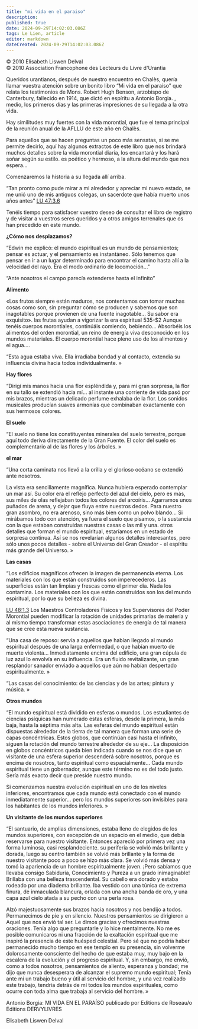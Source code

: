```yaml
---
title: "mi vida en el paraiso"
description: 
published: true
date: 2024-09-29T14:02:03.086Z
tags: Le Lien, article
editor: markdown
dateCreated: 2024-09-29T14:02:03.086Z
---
```


<p class="v-card tema v-sheet--gris claro aclarar-3 px-2">© 2010 Elisabeth Liswen Delval<br>© 2010 Association Francophone des Lecteurs du Livre d'Urantia</p>


Queridos urantianos, después de nuestro encuentro en Chalès, quería llamar vuestra atención sobre un bonito libro “Mi vida en el paraíso” que relata los testimonios de Mons. Robert Hugh Benson, arzobispo de Canterbury, fallecido en 1914, que dictó en espíritu a Antonio Borgia. , medio, los primeros días y las primeras impresiones de su llegada a la otra vida.

Hay similitudes muy fuertes con la vida morontial, que fue el tema principal de la reunión anual de la AFLLU de este año en Chalès.

Para aquellos que se hacen preguntas un poco más sensatas, si se me permite decirlo, aquí hay algunos extractos de este libro que nos brindará muchos detalles sobre la vida morontial diaria, los encantará y los hará soñar según su estilo. es poético y hermoso, a la altura del mundo que nos espera...

Comenzaremos la historia a su llegada allí arriba.

“Tan pronto como pude mirar a mi alrededor y apreciar mi nuevo estado, se me unió uno de mis antiguos colegas, un sacerdote que había muerto unos años antes” [LU 47:3.6](/es/The_Urantia_Book/47#p3_6)

Tenéis tiempo para satisfacer vuestro deseo de consultar el libro de registro y de visitar a vuestros seres queridos y a otros amigos terrenales que os han precedido en este mundo.

**¿Cómo nos desplazamos?**

“Edwin me explicó: el mundo espiritual es un mundo de pensamientos; pensar es actuar, y el pensamiento es instantáneo. Sólo tenemos que pensar en ir a un lugar determinado para encontrar el camino hasta allí a la velocidad del rayo. Era el modo ordinario de locomoción..."

“Ante nosotros el campo parecía extenderse hasta el infinito”

**Alimento**

«Los frutos siempre están maduros, nos contentamos con tomar muchas cosas como son, sin preguntar cómo se producen y sabemos que son inagotables porque provienen de una fuente inagotable... Su sabor era exquisito». las frutas ayudan a vigorizar la era espiritual 535-\$2 Aunque tenéis cuerpos morontiales, continúáis comiendo, bebiendo... Absorbéis los alimentos del orden morontial, un reino de energía viva desconocido en los mundos materiales. El cuerpo morontial hace pleno uso de los alimentos y el agua....

“Esta agua estaba viva. Ella irradiaba bondad y al contacto, extendía su influencia divina hacia todos individualmente. »

**Hay flores**

“Dirigí mis manos hacia una flor espléndida y, para mi gran sorpresa, la flor en su tallo se extendió hacia mí... al instante una corriente de vida pasó por mis brazos, mientras un delicado perfume exhalaba de la flor. Los sonidos musicales producían suaves armonías que combinaban exactamente con sus hermosos colores.

**El suelo**

“El suelo no tiene los constituyentes minerales del suelo terrestre, porque aquí todo deriva directamente de la Gran Fuente. El color del suelo es complementario al de las flores y los árboles. »

**el mar**

“Una corta caminata nos llevó a la orilla y el glorioso océano se extendió ante nosotros.

La vista era sencillamente magnífica. Nunca hubiera esperado contemplar un mar así. Su color era el reflejo perfecto del azul del cielo, pero es más, sus miles de olas reflejaban todos los colores del arcoíris... Agarramos unos puñados de arena, y dejar que fluya entre nuestros dedos. Para nuestro gran asombro, no era arenoso, sino más bien como un polvo blando... Si mirábamos todo con atención, ya fuera el suelo que pisamos, o la sustancia con la que estaban construidas nuestras casas o las mil y una. otros detalles que forman el mundo espiritual, estaríamos en un estado de sorpresa continua. Así se nos revelarían algunos detalles interesantes, pero sólo unos pocos detalles - sobre el Universo del Gran Creador - el espíritu más grande del Universo. »

**Las casas**

“Los edificios magníficos ofrecen la imagen de permanencia eterna. Los materiales con los que están construidos son imperecederos. Las superficies están tan limpias y frescas como el primer día. Nada los contamina. Los materiales con los que están construidos son los del mundo espiritual, por lo que su belleza es divina. 

[LU 48:1.3](/es/The_Urantia_Book/48#p1_3) Los Maestros Controladores Físicos y los Supervisores del Poder Morontial pueden modificar la rotación de unidades primarias de materia y al mismo tiempo transformar estas asociaciones de energía de tal manera que se cree esta nueva sustancia.

“Una casa de reposo: servía a aquellos que habían llegado al mundo espiritual después de una larga enfermedad, o que habían muerto de muerte violenta... Inmediatamente encima del edificio, una gran cúpula de luz azul lo envolvía en su influencia. Era un fluido revitalizante, un gran resplandor sanador enviado a aquellos que aún no habían despertado espiritualmente. »

“Las casas del conocimiento: de las ciencias y de las artes; pintura y música. »

**Otros mundos**

“El mundo espiritual está dividido en esferas o mundos. Los estudiantes de ciencias psíquicas han numerado estas esferas, desde la primera, la más baja, hasta la séptima más alta. Las esferas del mundo espiritual están dispuestas alrededor de la tierra de tal manera que forman una serie de capas concéntricas. Estos globos, que continúan casi hasta el infinito, siguen la rotación del mundo terrestre alrededor de su eje... La disposición en globos concéntricos queda bien indicada cuando se nos dice que un visitante de una esfera superior descenderá sobre nosotros, porque es encima de nosotros, tanto espiritual como espacialmente... Cada mundo espiritual tiene un gobernador, aunque este término no es del todo justo. Sería más exacto decir que preside nuestro mundo.

Si comenzamos nuestra evolución espiritual en uno de los niveles inferiores, encontramos que cada mundo está conectado con el mundo inmediatamente superior... pero los mundos superiores son invisibles para los habitantes de los mundos inferiores. »

**Un visitante de los mundos superiores**

“El santuario, de amplias dimensiones, estaba lleno de elegidos de los mundos superiores, con excepción de un espacio en el medio, que debía reservarse para nuestro visitante. Entonces apareció por primera vez una forma luminosa, casi resplandeciente. su periferia se volvió más brillante y dorada, luego su centro también se volvió más brillante y la forma de nuestro visitante poco a poco se hizo más clara. Se volvió más densa y tomó la apariencia de un hombre espiritualmente joven. ¡Pero sabíamos que llevaba consigo Sabiduría, Conocimiento y Pureza a un grado inimaginable! Brillaba con una belleza trascendental. Su cabello era dorado y estaba rodeado por una diadema brillante. Iba vestido con una túnica de extrema finura, de inmaculada blancura, orlada con una ancha banda de oro, y una capa azul cielo atada a su pecho con una perla rosa.

Alzó majestuosamente sus brazos hacia nosotros y nos bendijo a todos. Permanecimos de pie y en silencio. Nuestros pensamientos se dirigieron a Aquel que nos envió tal ser. Le dimos gracias y ofrecimos nuestras oraciones. Tenía algo que preguntarle y lo hice mentalmente. No me es posible comunicaros ni una fracción de la exaltación espiritual que me inspiró la presencia de este huésped celestial. Pero sé que no podría haber permanecido mucho tiempo en ese templo en su presencia, sin volverme dolorosamente consciente del hecho de que estaba muy, muy bajo en la escalera de la evolución y el progreso espiritual. Y, sin embargo, me envió, como a todos nosotros, pensamientos de aliento, esperanza y bondad; me dijo que nunca desesperara de alcanzar el supremo mundo espiritual; Tenía ante mí un trabajo bueno y útil al servicio del hombre, y una vez realizado este trabajo, tendría detrás de mí todos los mundos espirituales, como ocurre con toda alma que trabaja al servicio del hombre. »

Antonio Borgia: MI VIDA EN EL PARAÍSO publicado por Editions de Roseau/o Editions DERVYLIVRES

Elisabeth Liswen Delval

